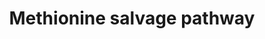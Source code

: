 ---
authors:
- Anwesha
- Eweitz
description: Developed by Gramene.org  Source:[http://plantreactome.gramene.org/ Plant
  Reactome].
last-edited: 2021-05-24
organisms:
- Oryza sativa
redirect_from:
- /index.php/Pathway:WP2985
- /instance/WP2985
schema-jsonld:
- '@context': https://schema.org/
  '@id': https://wikipathways.github.io/pathways/WP2985.html
  '@type': Dataset
  creator:
    '@type': Organization
    name: WikiPathways
  description: Developed by Gramene.org  Source:[http://plantreactome.gramene.org/
    Plant Reactome].
  keywords:
  - ''
  - L-Met
  - 5-methylthioribulose-1-phosphate
  - Pi
  - 5-(methylthio)-2,3-dioxopentyl
  - (LOC_OS06G02220.1)
  - HCOOH
  - 1-aminocyclopropane-1-carboxylate
  - kinase
  - S-methyl-5-thioribose
  - O2
  - phosphate
  - AdoMet
  - amino acid
  - H2O
  - 5-methylthioribose-1-phosphate
  - ATP
  - ADP
  - MTA/SAH nucleosidase
  - 5'-methylthioadenosine
  - methylthioribose-1-phosphate
  - synthetases
  - aminocyclopropane
  - S-adenosylmethionine
  - Ade
  - PPi
  - 2-oxo-4-methylthiobutanoate
  - (LOC_OS11G11050.1)
  - synthetase
  - carboxylate
  - 5-methylthioribose
  - a keto acid
  - isomerase
  - a standard alpha
  license: CC0
  name: Methionine salvage pathway
seo: CreativeWork
title: Methionine salvage pathway
wpid: WP2985
---